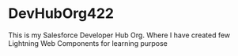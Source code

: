 # DevHubOrg422
This is my Salesforce Developer Hub Org. Where I have created few Lightning Web Components for learning purpose
